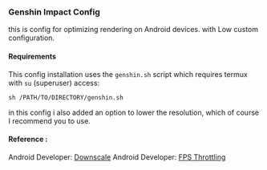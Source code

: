 ### Genshin Impact Config

this is config for optimizing rendering on Android devices.
with Low custom configuration.

#### Requirements
This config installation uses the `genshin.sh` script which requires termux with `su` (superuser) access:

    sh /PATH/TO/DIRECTORY/genshin.sh

in this config i also added an option to lower the resolution, which of course I recommend you to use.

#### Reference :
Android Developer: [Downscale](https://developer.android.com/games/optimize/adpf/gamemode/gamemode-interventions)
Android Developer: [FPS Throttling](https://developer.android.com/games/optimize/adpf/gamemode/fps-throttling)
